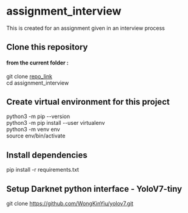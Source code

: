 # assignment_interview
This is created for an assignment given in an interview process


## Clone this repository 
#### from the current folder :
git clone [repo_link](git@github.com:Deshanch/assignment_interview.git)\
cd assignment_interview

## Create virtual environment for this project
python3 -m pip --version \
python3 -m pip install --user virtualenv \
python3 -m venv env \
source env/bin/activate

## Install dependencies
pip install -r requirements.txt

## Setup Darknet python interface - YoloV7-tiny
git clone https://github.com/WongKinYiu/yolov7.git


